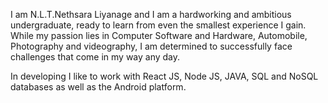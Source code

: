 I am N.L.T.Nethsara Liyanage and I am a hardworking and ambitious undergraduate, ready to learn from even the smallest experience I gain. While my passion lies in Computer Software and Hardware, Automobile, Photography and videography, I am determined to successfully face challenges that come in my way any day.

In developing I like to work with React JS, Node JS, JAVA, SQL and NoSQL databases as well as the Android platform. 
